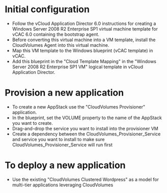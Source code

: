Initial configuration
==============
- Follow the vCloud Application Director 6.0 instructions for creating a Windows Server 2008 R2 Enterprise SP1 virtual machine template for vCAC 6.0 containing the bootstrap agent. 
- Before converting this virtual machine into a VM template, install the CloudVolumes Agent into this virtual machine.
- Map this VM template to the Windows blueprint (vCAC template) in vCAC.
- Add this blueprint in the "Cloud Template Mapping" in the "Windows Server 2008 R2 Enterprise SP1 VM" logical template in vCloud Application Director.

Provision a new application
==============
- To create a new AppStack use the "CloudVolumes Provisioner" application.
- In the blueprint, set the VOLUME property to the name of the AppStack you want to create.
- Drag-and-drop the service you want to install into the provisioner VM
- Create a dependency between the CloudVolumes_Provisioner_Service and service you want to install to make sure CloudVolumes_Provisioner_Service will run first

To deploy a new application
==============
- Use the existing "CloudVolumes Clustered Wordpress" as a model for multi-tier applications leveraging CloudVolumes
